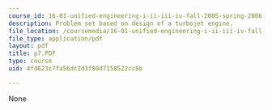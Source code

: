 ```yaml
---
course_id: 16-01-unified-engineering-i-ii-iii-iv-fall-2005-spring-2006
description: Problem set based on design of a turbojet engine.
file_location: /coursemedia/16-01-unified-engineering-i-ii-iii-iv-fall-2005-spring-2006/4f4623c7fa56dc2d3f80d7158522cc8b_p7.PDF
file_type: application/pdf
layout: pdf
title: p7.PDF
type: course
uid: 4f4623c7fa56dc2d3f80d7158522cc8b

---
```

None